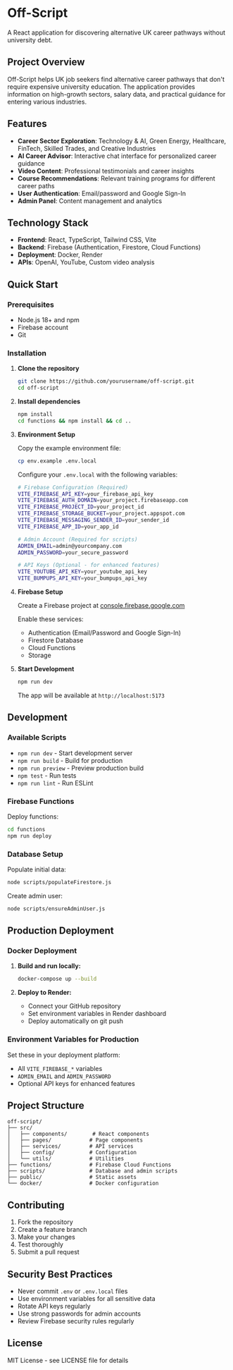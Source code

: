 # Off-Script

A React application for discovering alternative UK career pathways without university debt.

## Project Overview

Off-Script helps UK job seekers find alternative career pathways that don't require expensive university education. The application provides information on high-growth sectors, salary data, and practical guidance for entering various industries.

## Features

- **Career Sector Exploration**: Technology & AI, Green Energy, Healthcare, FinTech, Skilled Trades, and Creative Industries
- **AI Career Advisor**: Interactive chat interface for personalized career guidance
- **Video Content**: Professional testimonials and career insights
- **Course Recommendations**: Relevant training programs for different career paths
- **User Authentication**: Email/password and Google Sign-In
- **Admin Panel**: Content management and analytics

## Technology Stack

- **Frontend**: React, TypeScript, Tailwind CSS, Vite
- **Backend**: Firebase (Authentication, Firestore, Cloud Functions)
- **Deployment**: Docker, Render
- **APIs**: OpenAI, YouTube, Custom video analysis

## Quick Start

### Prerequisites

- Node.js 18+ and npm
- Firebase account
- Git

### Installation

1. **Clone the repository**
   ```bash
   git clone https://github.com/yourusername/off-script.git
   cd off-script
   ```

2. **Install dependencies**
   ```bash
   npm install
   cd functions && npm install && cd ..
   ```

3. **Environment Setup**
   
   Copy the example environment file:
   ```bash
   cp env.example .env.local
   ```
   
   Configure your `.env.local` with the following variables:
   ```bash
   # Firebase Configuration (Required)
   VITE_FIREBASE_API_KEY=your_firebase_api_key
   VITE_FIREBASE_AUTH_DOMAIN=your_project.firebaseapp.com
   VITE_FIREBASE_PROJECT_ID=your_project_id
   VITE_FIREBASE_STORAGE_BUCKET=your_project.appspot.com
   VITE_FIREBASE_MESSAGING_SENDER_ID=your_sender_id
   VITE_FIREBASE_APP_ID=your_app_id
   
   # Admin Account (Required for scripts)
   ADMIN_EMAIL=admin@yourcompany.com
   ADMIN_PASSWORD=your_secure_password
   
   # API Keys (Optional - for enhanced features)
   VITE_YOUTUBE_API_KEY=your_youtube_api_key
   VITE_BUMPUPS_API_KEY=your_bumpups_api_key
   ```

4. **Firebase Setup**
   
   Create a Firebase project at [console.firebase.google.com](https://console.firebase.google.com)
   
   Enable these services:
   - Authentication (Email/Password and Google Sign-In)
   - Firestore Database
   - Cloud Functions
   - Storage

5. **Start Development**
   ```bash
   npm run dev
   ```
   
   The app will be available at `http://localhost:5173`

## Development

### Available Scripts

- `npm run dev` - Start development server
- `npm run build` - Build for production
- `npm run preview` - Preview production build
- `npm test` - Run tests
- `npm run lint` - Run ESLint

### Firebase Functions

Deploy functions:
```bash
cd functions
npm run deploy
```

### Database Setup

Populate initial data:
```bash
node scripts/populateFirestore.js
```

Create admin user:
```bash
node scripts/ensureAdminUser.js
```

## Production Deployment

### Docker Deployment

1. **Build and run locally:**
   ```bash
   docker-compose up --build
   ```

2. **Deploy to Render:**
   - Connect your GitHub repository
   - Set environment variables in Render dashboard
   - Deploy automatically on git push

### Environment Variables for Production

Set these in your deployment platform:
- All `VITE_FIREBASE_*` variables
- `ADMIN_EMAIL` and `ADMIN_PASSWORD`
- Optional API keys for enhanced features

## Project Structure

```
off-script/
├── src/
│   ├── components/        # React components
│   ├── pages/            # Page components
│   ├── services/         # API services
│   ├── config/           # Configuration
│   └── utils/            # Utilities
├── functions/            # Firebase Cloud Functions
├── scripts/              # Database and admin scripts
├── public/               # Static assets
└── docker/               # Docker configuration
```

## Contributing

1. Fork the repository
2. Create a feature branch
3. Make your changes
4. Test thoroughly
5. Submit a pull request

## Security Best Practices

- Never commit `.env` or `.env.local` files
- Use environment variables for all sensitive data
- Rotate API keys regularly
- Use strong passwords for admin accounts
- Review Firebase security rules regularly

## License

MIT License - see LICENSE file for details 